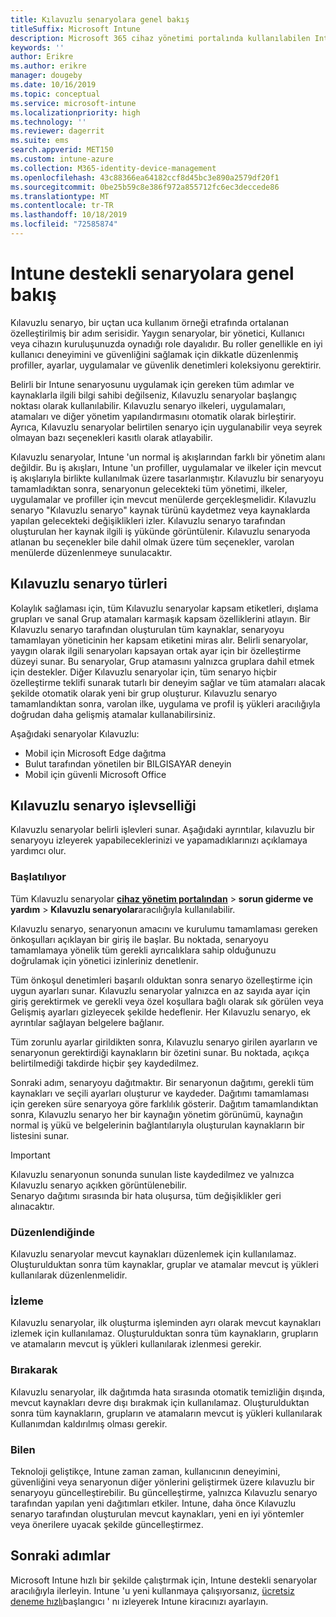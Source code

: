 ```yaml
---
title: Kılavuzlu senaryolara genel bakış
titleSuffix: Microsoft Intune
description: Microsoft 365 cihaz yönetimi portalında kullanılabilen Intune destekli senaryolar hakkında bilgi edinin.
keywords: ''
author: Erikre
ms.author: erikre
manager: dougeby
ms.date: 10/16/2019
ms.topic: conceptual
ms.service: microsoft-intune
ms.localizationpriority: high
ms.technology: ''
ms.reviewer: dagerrit
ms.suite: ems
search.appverid: MET150
ms.custom: intune-azure
ms.collection: M365-identity-device-management
ms.openlocfilehash: 43c88366ea64182ccf8d45bc3e890a2579df20f1
ms.sourcegitcommit: 0be25b59c8e386f972a855712fc6ec3deccede86
ms.translationtype: MT
ms.contentlocale: tr-TR
ms.lasthandoff: 10/18/2019
ms.locfileid: "72585874"
---
```

# <a name="intune-guided-scenarios-overview"></a>Intune destekli senaryolara genel bakış 

Kılavuzlu senaryo, bir uçtan uca kullanım örneği etrafında ortalanan özelleştirilmiş bir adım serisidir. Yaygın senaryolar, bir yönetici, Kullanıcı veya cihazın kuruluşunuzda oynadığı role dayalıdır. Bu roller genellikle en iyi kullanıcı deneyimini ve güvenliğini sağlamak için dikkatle düzenlenmiş profiller, ayarlar, uygulamalar ve güvenlik denetimleri koleksiyonu gerektirir.    

Belirli bir Intune senaryosunu uygulamak için gereken tüm adımlar ve kaynaklarla ilgili bilgi sahibi değilseniz, Kılavuzlu senaryolar başlangıç noktası olarak kullanılabilir. Kılavuzlu senaryo ilkeleri, uygulamaları, atamaları ve diğer yönetim yapılandırmasını otomatik olarak birleştirir. Ayrıca, Kılavuzlu senaryolar belirtilen senaryo için uygulanabilir veya seyrek olmayan bazı seçenekleri kasıtlı olarak atlayabilir. 

Kılavuzlu senaryolar, Intune 'un normal iş akışlarından farklı bir yönetim alanı değildir. Bu iş akışları, Intune 'un profiller, uygulamalar ve ilkeler için mevcut iş akışlarıyla birlikte kullanılmak üzere tasarlanmıştır. Kılavuzlu bir senaryoyu tamamladıktan sonra, senaryonun gelecekteki tüm yönetimi, ilkeler, uygulamalar ve profiller için mevcut menülerde gerçekleşmelidir. Kılavuzlu senaryo "Kılavuzlu senaryo" kaynak türünü kaydetmez veya kaynaklarda yapılan gelecekteki değişiklikleri izler. Kılavuzlu senaryo tarafından oluşturulan her kaynak ilgili iş yükünde görüntülenir. Kılavuzlu senaryoda atlanan bu seçenekler bile dahil olmak üzere tüm seçenekler, varolan menülerde düzenlenmeye sunulacaktır.  

## <a name="types-of-guided-scenarios"></a>Kılavuzlu senaryo türleri 

Kolaylık sağlaması için, tüm Kılavuzlu senaryolar <link> kapsam etiketleri, dışlama grupları ve sanal Grup atamaları <link> karmaşık kapsam özelliklerini atlayın. Bir Kılavuzlu senaryo tarafından oluşturulan tüm kaynaklar, senaryoyu tamamlayan yöneticinin her kapsam etiketini miras alır. Belirli senaryolar, yaygın olarak ilgili senaryoları kapsayan ortak ayar için bir özelleştirme düzeyi sunar. Bu senaryolar, Grup atamasını yalnızca gruplara dahil etmek için destekler. Diğer Kılavuzlu senaryolar için, tüm senaryo hiçbir özelleştirme teklifi sunarak tutarlı bir deneyim sağlar ve tüm atamaları alacak şekilde otomatik olarak yeni bir grup oluşturur. Kılavuzlu senaryo tamamlandıktan sonra, varolan ilke, uygulama ve profil iş yükleri aracılığıyla doğrudan daha gelişmiş atamalar kullanabilirsiniz.  

Aşağıdaki senaryolar Kılavuzlu: 
- Mobil için Microsoft Edge dağıtma 
- Bulut tarafından yönetilen bir BILGISAYAR deneyin
- Mobil için güvenli Microsoft Office 

## <a name="guided-scenario-functionality"></a>Kılavuzlu senaryo işlevselliği 

Kılavuzlu senaryolar belirli işlevleri sunar. Aşağıdaki ayrıntılar, kılavuzlu bir senaryoyu izleyerek yapabileceklerinizi ve yapamadıklarınızı açıklamaya yardımcı olur.

### <a name="launching"></a>Başlatılıyor  

Tüm Kılavuzlu senaryolar **[cihaz yönetim portalından](https://devicemanagement.microsoft.com)**  > **sorun giderme ve yardım**  > **Kılavuzlu senaryolar**aracılığıyla kullanılabilir. 

Kılavuzlu senaryo, senaryonun amacını ve kurulumu tamamlaması gereken önkoşulları açıklayan bir giriş ile başlar. Bu noktada, senaryoyu tamamlamaya yönelik tüm gerekli ayrıcalıklara sahip olduğunuzu doğrulamak için yönetici izinleriniz denetlenir.  

Tüm önkoşul denetimleri başarılı olduktan sonra senaryo özelleştirme için uygun ayarları sunar. Kılavuzlu senaryolar yalnızca en az sayıda ayar için giriş gerektirmek ve gerekli veya özel koşullara bağlı olarak sık görülen veya Gelişmiş ayarları gizleyecek şekilde hedeflenir. Her Kılavuzlu senaryo, ek ayrıntılar sağlayan belgelere bağlanır. 

Tüm zorunlu ayarlar girildikten sonra, Kılavuzlu senaryo girilen ayarların ve senaryonun gerektirdiği kaynakların bir özetini sunar. Bu noktada, açıkça belirtilmediği takdirde hiçbir şey kaydedilmez.

Sonraki adım, senaryoyu dağıtmaktır. Bir senaryonun dağıtımı, gerekli tüm kaynakları ve seçili ayarları oluşturur ve kaydeder. Dağıtımı tamamlaması için gereken süre senaryoya göre farklılık gösterir. Dağıtım tamamlandıktan sonra, Kılavuzlu senaryo her bir kaynağın yönetim görünümü, kaynağın normal iş yükü ve belgelerinin bağlantılarıyla oluşturulan kaynakların bir listesini sunar. 

> [!IMPORTANT]
> Kılavuzlu senaryonun sonunda sunulan liste kaydedilmez ve yalnızca Kılavuzlu senaryo açıkken görüntülenebilir.  
Senaryo dağıtımı sırasında bir hata oluşursa, tüm değişiklikler geri alınacaktır. 

### <a name="editing"></a>Düzenlendiğinde 

Kılavuzlu senaryolar mevcut kaynakları düzenlemek için kullanılamaz. Oluşturulduktan sonra tüm kaynaklar, gruplar ve atamalar mevcut iş yükleri kullanılarak düzenlenmelidir.

### <a name="monitoring"></a>İzleme 

Kılavuzlu senaryolar, ilk oluşturma işleminden ayrı olarak mevcut kaynakları izlemek için kullanılamaz. Oluşturulduktan sonra tüm kaynakların, grupların ve atamaların mevcut iş yükleri kullanılarak izlenmesi gerekir. 

### <a name="retiring"></a>Bırakarak 

Kılavuzlu senaryolar, ilk dağıtımda hata sırasında otomatik temizliğin dışında, mevcut kaynakları devre dışı bırakmak için kullanılamaz. Oluşturulduktan sonra tüm kaynakların, grupların ve atamaların mevcut iş yükleri kullanılarak Kullanımdan kaldırılmış olması gerekir. 

### <a name="updating"></a>Bilen

Teknoloji geliştikçe, Intune zaman zaman, kullanıcının deneyimini, güvenliğini veya senaryonun diğer yönlerini geliştirmek üzere kılavuzlu bir senaryoyu güncelleştirebilir. Bu güncelleştirme, yalnızca Kılavuzlu senaryo tarafından yapılan yeni dağıtımları etkiler. Intune, daha önce Kılavuzlu senaryo tarafından oluşturulan mevcut kaynakları, yeni en iyi yöntemler veya önerilere uyacak şekilde güncelleştirmez.  

## <a name="next-steps"></a>Sonraki adımlar

Microsoft Intune hızlı bir şekilde çalıştırmak için, Intune destekli senaryolar aracılığıyla ilerleyin. Intune 'u yeni kullanmaya çalışıyorsanız, [ücretsiz deneme hızlı](free-trial-sign-up.md)başlangıcı ' nı izleyerek Intune kiracınızı ayarlayın.